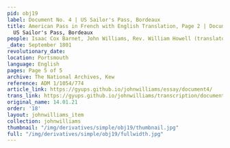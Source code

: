 ```yaml
---
pid: obj19
label: Document No. 4 | US Sailor's Pass, Bordeaux
title: American Pass in French with English Translation, Page 2 | Document No. 4 |
  US Sailor's Pass, Bordeaux
people: Isaac Cox Barnet, John Williams, Rev. William Howell (translator)
_date: September 1801
revolutionary_date:
location: Portsmouth
language: English
pages: Page 5 of 5
archive: The National Archives, Kew
reference: ADM 1/1054/774
article_link: https://gyups.github.io/johnwilliams/essay/document4/
trans_link: https://gyups.github.io/johnwilliams/transcription/document4/
original_name: 14.01.21
order: '18'
layout: johnwilliams_item
collection: johnwilliams
thumbnail: "/img/derivatives/simple/obj19/thumbnail.jpg"
full: "/img/derivatives/simple/obj19/fullwidth.jpg"
---
```


